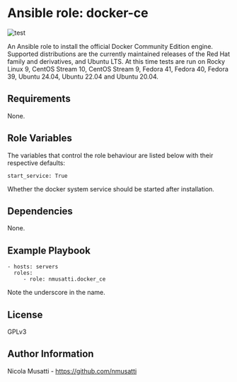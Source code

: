 Ansible role: docker-ce
=======================

![test](https://github.com/nmusatti/docker-ce/actions/workflows/test.yml/badge.svg)

An Ansible role to install the official Docker Community Edition engine.
Supported distributions are the currently maintained releases of the Red Hat
family and derivatives, and Ubuntu LTS. At this time tests are run on Rocky Linux 9, 
CentOS Stream 10, CentOS Stream 9, Fedora 41, Fedora 40, Fedora 39,
Ubuntu 24.04, Ubuntu 22.04 and Ubuntu 20.04.

Requirements
------------

None.

Role Variables
--------------

The variables that control the role behaviour are listed below with their respective defaults:

    start_service: True

Whether the docker system service should be started after installation.

Dependencies
------------

None.

Example Playbook
----------------

    - hosts: servers
      roles:
         - role: nmusatti.docker_ce

Note the underscore in the name.

License
-------

GPLv3

Author Information
------------------

Nicola Musatti - https://github.com/nmusatti
